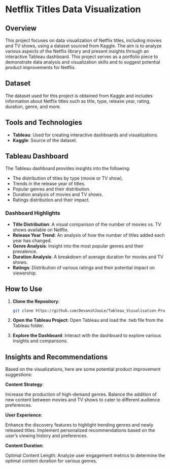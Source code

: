 # Netflix Titles Data Visualization

## Overview

This project focuses on data visualization of Netflix titles, including movies and TV shows, using a dataset sourced from Kaggle. The aim is to analyze various aspects of the Netflix library and present insights through an interactive Tableau dashboard. This project serves as a portfolio piece to demonstrate data analysis and visualization skills and to suggest potential product improvements for Netflix.

## Dataset

The dataset used for this project is obtained from Kaggle and includes information about Netflix titles such as title, type, release year, rating, duration, genre, and more.

## Tools and Technologies

- **Tableau**: Used for creating interactive dashboards and visualizations.
- **Kaggle**: Source of the dataset.

## Tableau Dashboard

The Tableau dashboard provides insights into the following:

- The distribution of titles by type (movie or TV show).
- Trends in the release year of titles.
- Popular genres and their distribution.
- Duration analysis of movies and TV shows.
- Ratings distribution and their impact.

### Dashboard Highlights

- **Title Distribution**: A visual comparison of the number of movies vs. TV shows available on Netflix.
- **Release Year Trend**: An analysis of how the number of titles added each year has changed.
- **Genre Analysis**: Insight into the most popular genres and their prevalence.
- **Duration Analysis**: A breakdown of average duration for movies and TV shows.
- **Ratings**: Distribution of various ratings and their potential impact on viewership.

## How to Use

1. **Clone the Repository**: 
   ```bash
   git clone https://github.com/DevanshJouLe/Tableau_Visualisation-Project
2. **Open the Tableau Project**:
Open Tableau and load the .twb file from the Tableau folder.

3. **Explore the Dashboard**:
Interact with the dashboard to explore various insights and comparisons.

## Insights and Recommendations
Based on the visualizations, here are some potential product improvement suggestions:

**Content Strategy**:

Increase the production of high-demand genres.
Balance the addition of new content between movies and TV shows to cater to different audience preferences.

**User Experience**:

Enhance the discovery features to highlight trending genres and newly released titles.
Implement personalized recommendations based on the user’s viewing history and preferences.

**Content Duration**:

Optimal Content Length: Analyze user engagement metrics to determine the optimal content duration for various genres.


